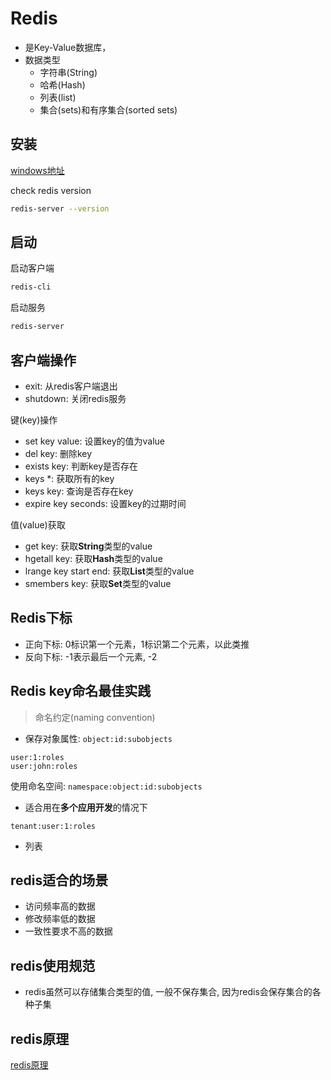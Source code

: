 # Redis

- 是Key-Value数据库，
- 数据类型
  - 字符串(String)
  - 哈希(Hash)
  - 列表(list)
  - 集合(sets)和有序集合(sorted sets)

## 安装

[windows地址](https://github.com/poradowski/redis/releases)

check redis version

```bash
redis-server --version
```

## 启动

启动客户端

```bash
redis-cli
```

启动服务

```bash
redis-server
```

## 客户端操作

- exit: 从redis客户端退出
- shutdown: 关闭redis服务

键(key)操作

- set key value: 设置key的值为value
- del key: 删除key
- exists key: 判断key是否存在
- keys *: 获取所有的key
- keys key: 查询是否存在key
- expire key seconds: 设置key的过期时间

值(value)获取

- get key: 获取**String**类型的value
- hgetall key: 获取**Hash**类型的value
- lrange key start end: 获取**List**类型的value
- smembers key: 获取**Set**类型的value

## Redis下标

- 正向下标: 0标识第一个元素，1标识第二个元素，以此类推
- 反向下标: -1表示最后一个元素, -2

## Redis key命名最佳实践

> 命名约定(naming convention)

- 保存对象属性: `object:id:subobjects`

```
user:1:roles
user:john:roles
```

使用命名空间: `namespace:object:id:subobjects`

- 适合用在**多个应用开发**的情况下

```
tenant:user:1:roles
```

- 列表

## redis适合的场景

- 访问频率高的数据
- 修改频率低的数据
- 一致性要求不高的数据

## redis使用规范

- redis虽然可以存储集合类型的值, 一般不保存集合, 因为redis会保存集合的各种子集

## redis原理

[redis原理](Redis_Principle.md)

